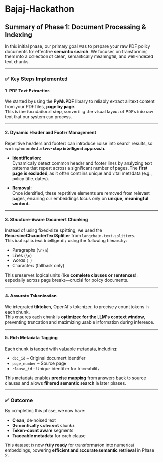 # Bajaj-Hackathon
## Summary of Phase 1: Document Processing & Indexing

In this initial phase, our primary goal was to prepare your raw PDF policy documents for effective **semantic search**. We focused on transforming them into a collection of clean, semantically meaningful, and well-indexed text chunks.

---

### ✅ Key Steps Implemented

#### 1. **PDF Text Extraction**
We started by using the **PyMuPDF** library to reliably extract all text content from your PDF files, **page by page**.  
This is the foundational step, converting the visual layout of PDFs into raw text that our system can process.

---

#### 2. **Dynamic Header and Footer Management**

Repetitive headers and footers can introduce noise into search results, so we implemented a **two-step intelligent approach**:

- **Identification:**  
  Dynamically detect common header and footer lines by analyzing text patterns that repeat across a significant number of pages. The **first page is excluded**, as it often contains unique and vital metadata (e.g., policy title, dates).

- **Removal:**  
  Once identified, these repetitive elements are removed from relevant pages, ensuring our embeddings focus only on **unique, meaningful content**.

---

#### 3. **Structure-Aware Document Chunking**

Instead of using fixed-size splitting, we used the **RecursiveCharacterTextSplitter** from `langchain-text-splitters`.  
This tool splits text intelligently using the following hierarchy:

- Paragraphs (`\n\n`)  
- Lines (`\n`)  
- Words (` `)  
- Characters (fallback only)

This preserves logical units (like **complete clauses or sentences**), especially across page breaks—crucial for policy documents.

---

#### 4. **Accurate Tokenization**

We integrated **tiktoken**, OpenAI's tokenizer, to precisely count tokens in each chunk.  
This ensures each chunk is **optimized for the LLM's context window**, preventing truncation and maximizing usable information during inference.

---

#### 5. **Rich Metadata Tagging**

Each chunk is tagged with valuable metadata, including:

- `doc_id` – Original document identifier  
- `page_number` – Source page  
- `clause_id` – Unique identifier for traceability

This metadata enables **precise mapping** from answers back to source clauses and allows **filtered semantic search** in later phases.

---

### ✅ Outcome

By completing this phase, we now have:

- **Clean**, de-noised text  
- **Semantically coherent** chunks  
- **Token-count aware** segments  
- **Traceable metadata** for each clause

This dataset is now **fully ready** for transformation into numerical embeddings, powering **efficient and accurate semantic retrieval** in Phase 2.
